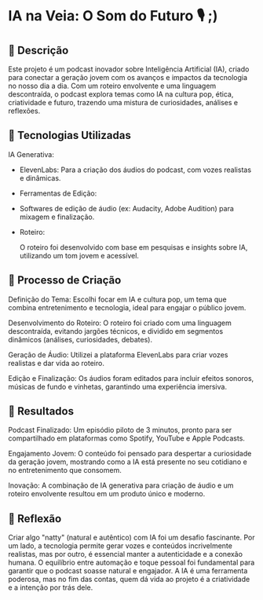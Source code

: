 # IA na Veia: O Som do Futuro 🎙️ ;)

## 📒 Descrição
Este projeto é um podcast inovador sobre Inteligência Artificial (IA), criado para conectar a geração jovem com os avanços e impactos da tecnologia no nosso dia a dia. Com um roteiro envolvente e uma linguagem descontraída, o podcast explora temas como IA na cultura pop, ética, criatividade e futuro, trazendo uma mistura de curiosidades, análises e reflexões. 

## 🤖 Tecnologias Utilizadas
IA Generativa:

- ElevenLabs: Para a criação dos áudios do podcast, com vozes realistas e dinâmicas.

- Ferramentas de Edição:

- Softwares de edição de áudio (ex: Audacity, Adobe Audition) para mixagem e finalização.

- Roteiro:

    O roteiro foi desenvolvido com base em pesquisas e insights sobre IA, utilizando um tom jovem e acessível.

## 🧐 Processo de Criação
Definição do Tema: Escolhi focar em IA e cultura pop, um tema que combina entretenimento e tecnologia, ideal para engajar o público jovem.

Desenvolvimento do Roteiro: O roteiro foi criado com uma linguagem descontraída, evitando jargões técnicos, e dividido em segmentos dinâmicos (análises, curiosidades, debates).

Geração de Áudio: Utilizei a plataforma ElevenLabs para criar vozes realistas e dar vida ao roteiro.

Edição e Finalização: Os áudios foram editados para incluir efeitos sonoros, músicas de fundo e vinhetas, garantindo uma experiência imersiva.

## 🚀 Resultados
Podcast Finalizado: Um episódio piloto de 3 minutos, pronto para ser compartilhado em plataformas como Spotify, YouTube e Apple Podcasts.

Engajamento Jovem: O conteúdo foi pensado para despertar a curiosidade da geração jovem, mostrando como a IA está presente no seu cotidiano e no entretenimento que consomem.

Inovação: A combinação de IA generativa para criação de áudio e um roteiro envolvente resultou em um produto único e moderno.

## 💭 Reflexão
Criar algo "natty" (natural e autêntico) com IA foi um desafio fascinante. Por um lado, a tecnologia permite gerar vozes e conteúdos incrivelmente realistas, mas por outro, é essencial manter a autenticidade e a conexão humana. O equilíbrio entre automação e toque pessoal foi fundamental para garantir que o podcast soasse natural e engajador. A IA é uma ferramenta poderosa, mas no fim das contas, quem dá vida ao projeto é a criatividade e a intenção por trás dele.